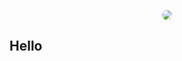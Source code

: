 

<p align="center">
<img src="[URL de la imagen](https://i.pinimg.com/originals/bd/56/5d/bd565dcc0a556add0b0a0ed6b26d686e.gif)" style="border-radius: 10px;">
</p>


## Hello

